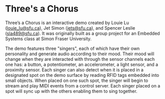 # Three's a Chorus

Three’s a Chorus is an interactive demo created by Louie Lu (louie_lu@sfu.ca),
Jet Simon (jets@sfu.ca), and Spencer Leslie (sla489@sfu.ca). It was originally
built as a group project for an Embedded Systems class at Simon Fraser
University.

The demo features three "singers", each of which have their own personality and
generate audio according to their mood. Their mood will change when they are
interacted with through the sensor channels each one has: a button, a
potentiometer, an accelerometer, a light sensor, and a proximity sensor. Each
singer can also detect when it is placed in a designated spot on the demo surface
by reading RFID tags embedded into small objects. When placed on one such spot,
the singer will begin to stream and play MIDI events from a control server. Each
singer placed on a spot will sync up with the others enabling them to sing together.
